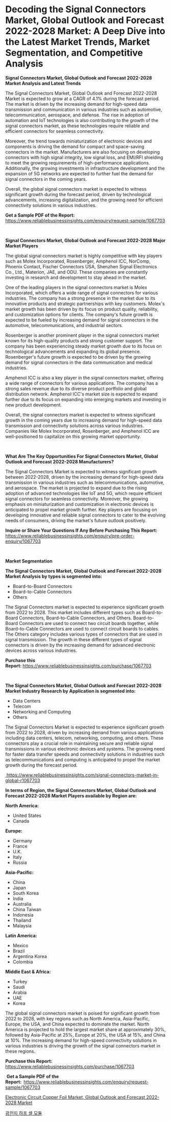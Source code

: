 <p><h1>Decoding the Signal Connectors Market, Global Outlook and Forecast 2022-2028 Market: A Deep Dive into the Latest Market Trends, Market Segmentation, and Competitive Analysis</h1></p><p><strong>Signal Connectors Market, Global Outlook and Forecast 2022-2028 Market Analysis and Latest Trends</strong></p>
<p><p>The Signal Connectors Market, Global Outlook and Forecast 2022-2028 Market is expected to grow at a CAGR of 4.1% during the forecast period. The market is driven by the increasing demand for high-speed data transmission and communication in various industries such as automotive, telecommunication, aerospace, and defense. The rise in adoption of automation and IoT technologies is also contributing to the growth of the signal connectors market, as these technologies require reliable and efficient connectors for seamless connectivity. </p><p>Moreover, the trend towards miniaturization of electronic devices and components is driving the demand for compact and space-saving connectors in the market. Manufacturers are also focusing on developing connectors with high signal integrity, low signal loss, and EMI/RFI shielding to meet the growing requirements of high-performance applications. Additionally, the growing investments in infrastructure development and the expansion of 5G networks are expected to further fuel the demand for signal connectors in the coming years.</p><p>Overall, the global signal connectors market is expected to witness significant growth during the forecast period, driven by technological advancements, increasing digitalization, and the growing need for efficient connectivity solutions in various industries.</p></p>
<p><strong>Get a Sample PDF of the Report:&nbsp;</strong> <a href="https://www.reliablebusinessinsights.com/enquiry/request-sample/1067703">https://www.reliablebusinessinsights.com/enquiry/request-sample/1067703</a></p>
<p>&nbsp;</p>
<p><strong>Signal Connectors Market, Global Outlook and Forecast 2022-2028 Major Market Players</strong></p>
<p><p>The global signal connectors market is highly competitive with key players such as Molex Incorporated, Rosenberger, Amphenol ICC, NorComp, Phoenix Contact, Fischer Connectors USA, Shenzhen Signal Electronics Co., Ltd., Materion, JAE, and ODU. These companies are constantly investing in research and development to stay ahead in the market.</p><p>One of the leading players in the signal connectors market is Molex Incorporated, which offers a wide range of signal connectors for various industries. The company has a strong presence in the market due to its innovative products and strategic partnerships with key customers. Molex's market growth has been driven by its focus on product quality, reliability, and customization options for clients. The company's future growth is expected to be fueled by increasing demand for signal connectors in the automotive, telecommunications, and industrial sectors.</p><p>Rosenberger is another prominent player in the signal connectors market known for its high-quality products and strong customer support. The company has been experiencing steady market growth due to its focus on technological advancements and expanding its global presence. Rosenberger's future growth is expected to be driven by the growing demand for signal connectors in the data communication and medical industries.</p><p>Amphenol ICC is also a key player in the signal connectors market, offering a wide range of connectors for various applications. The company has a strong sales revenue due to its diverse product portfolio and global distribution network. Amphenol ICC's market size is expected to expand further due to its focus on expanding into emerging markets and investing in new product development.</p><p>Overall, the signal connectors market is expected to witness significant growth in the coming years due to increasing demand for high-speed data transmission and connectivity solutions across various industries. Companies like Molex Incorporated, Rosenberger, and Amphenol ICC are well-positioned to capitalize on this growing market opportunity.</p></p>
<p>&nbsp;</p>
<p><strong>What Are The Key Opportunities For Signal Connectors Market, Global Outlook and Forecast 2022-2028 Manufacturers?</strong></p>
<p><p>The Signal Connectors Market is expected to witness significant growth between 2022-2028, driven by the increasing demand for high-speed data transmission in various industries such as telecommunications, automotive, and aerospace. The market is projected to expand due to the rising adoption of advanced technologies like IoT and 5G, which require efficient signal connectors for seamless connectivity. Moreover, the growing emphasis on miniaturization and customization in electronic devices is anticipated to propel market growth further. Key players are focusing on developing innovative and reliable signal connectors to cater to the evolving needs of consumers, driving the market's future outlook positively.</p></p>
<p><strong>Inquire or Share Your Questions If Any Before Purchasing This Report:</strong> <a href="https://www.reliablebusinessinsights.com/enquiry/pre-order-enquiry/1067703">https://www.reliablebusinessinsights.com/enquiry/pre-order-enquiry/1067703</a></p>
<p>&nbsp;</p>
<p><strong>Market Segmentation</strong></p>
<p><strong>The Signal Connectors Market, Global Outlook and Forecast 2022-2028 Market Analysis by types is segmented into:</strong></p>
<p><ul><li>Board-to-Board Connectors</li><li>Board-to-Cable Connectors</li><li>Others</li></ul></p>
<p><p>The Signal Connectors market is expected to experience significant growth from 2022 to 2028. This market includes different types such as Board-to-Board Connectors, Board-to-Cable Connectors, and Others. Board-to-Board Connectors are used to connect two circuit boards together, while Board-to-Cable Connectors are used to connect circuit boards to cables. The Others category includes various types of connectors that are used in signal transmission. The growth in these different types of signal connectors is driven by the increasing demand for advanced electronic devices across various industries.</p></p>
<p><strong>Purchase this Report:&nbsp;</strong><a href="https://www.reliablebusinessinsights.com/purchase/1067703">https://www.reliablebusinessinsights.com/purchase/1067703</a></p>
<p>&nbsp;</p>
<p><strong>The Signal Connectors Market, Global Outlook and Forecast 2022-2028 Market Industry Research by Application is segmented into:</strong></p>
<p><ul><li>Data Centers</li><li>Telecom</li><li>Networking and Computing</li><li>Others</li></ul></p>
<p><p>The Signal Connectors Market is expected to experience significant growth from 2022 to 2028, driven by increasing demand from various applications including data centers, telecom, networking, computing, and others. These connectors play a crucial role in maintaining secure and reliable signal transmissions in various electronic devices and systems. The growing need for faster data transfer speeds and connectivity solutions in industries such as telecommunications and computing is anticipated to propel the market growth during the forecast period.</p></p>
<p><a href="https://www.reliablebusinessinsights.com/signal-connectors-market-in-global-r1067703">&nbsp;https://www.reliablebusinessinsights.com/signal-connectors-market-in-global-r1067703</a></p>
<p><strong>In terms of Region, the Signal Connectors Market, Global Outlook and Forecast 2022-2028 Market Players available by Region are:</strong></p>
<p>
    <p> <strong> North America: </strong>
        <ul>
            <li>United States</li>
            <li>Canada</li>
        </ul>
        </p> 
    <p> <strong> Europe: </strong>
        <ul>
            <li>Germany</li>
            <li>France</li>
            <li>U.K.</li>
            <li>Italy</li>
            <li>Russia</li>
        </ul>
        </p> 
    <p> <strong> Asia-Pacific: </strong>
        <ul>
            <li>China</li>
            <li>Japan</li>
            <li>South Korea</li>
            <li>India</li>
            <li>Australia</li>
            <li>China Taiwan</li>
            <li>Indonesia</li>
            <li>Thailand</li>
            <li>Malaysia</li>
        </ul>
        </p> 
    <p> <strong> Latin America: </strong>
        <ul>
            <li>Mexico</li>
            <li>Brazil</li>
            <li>Argentina Korea</li>
            <li>Colombia</li>
        </ul>
        </p> 
    <p> <strong> Middle East & Africa: </strong>
        <ul>
            <li>Turkey</li>
            <li>Saudi</li>
            <li>Arabia</li>
            <li>UAE</li>
            <li>Korea</li>
        </ul>
    </p>
    </p>
<p><p>The global signal connectors market is poised for significant growth from 2022 to 2028, with key regions such as North America, Asia-Pacific, Europe, the USA, and China expected to dominate the market. North America is projected to hold the largest market share at approximately 30%, followed by Asia-Pacific at 25%, Europe at 20%, the USA at 15%, and China at 10%. The increasing demand for high-speed connectivity solutions in various industries is driving the growth of the signal connectors market in these regions.</p></p>
<p><strong>Purchase this Report: </strong><a href="https://www.reliablebusinessinsights.com/purchase/1067703">https://www.reliablebusinessinsights.com/purchase/1067703</a></p>
<p>&nbsp;<strong>Get a Sample PDF of the Report:&nbsp;&nbsp;</strong><a href="https://www.reliablebusinessinsights.com/enquiry/request-sample/1067703">https://www.reliablebusinessinsights.com/enquiry/request-sample/1067703</a></p>
<p><strong></strong></p>
<p><p><a href="https://github.com/FassouRP/Market-Research-Report-List-4/blob/main/electronic-circuit-copper-foil-market-global-outlook-and-forecast-2022-2028-market.md">Electronic Circuit Copper Foil Market, Global Outlook and Forecast 2022-2028 Market</a></p><p><a href="https://github.com/mpodehpw07370073/Market-Research-Report-List-2/blob/main/591824080168.md">광전지 하프 셀 모듈</a></p></p>